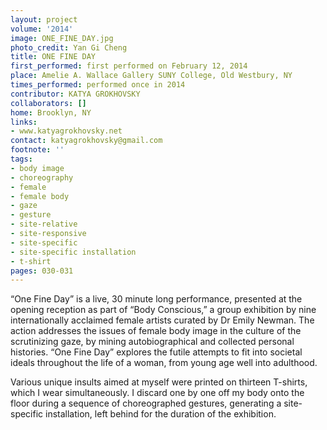 ```yaml
---
layout: project
volume: '2014'
image: ONE_FINE_DAY.jpg
photo_credit: Yan Gi Cheng
title: ONE FINE DAY
first_performed: first performed on February 12, 2014
place: Amelie A. Wallace Gallery SUNY College, Old Westbury, NY
times_performed: performed once in 2014
contributor: KATYA GROKHOVSKY
collaborators: []
home: Brooklyn, NY
links:
- www.katyagrokhovsky.net
contact: katyagrokhovsky@gmail.com
footnote: ''
tags:
- body image
- choreography
- female
- female body
- gaze
- gesture
- site-relative
- site-responsive
- site-specific
- site-specific installation
- t-shirt
pages: 030-031
---
```


“One Fine Day” is a live, 30 minute long performance, presented at the opening reception as part of “Body Conscious,” a group exhibition by nine internationally acclaimed female artists curated by Dr Emily Newman. The action addresses the issues of female body image in the culture of the scrutinizing gaze, by mining autobiographical and collected personal histories. “One Fine Day” explores the futile attempts to fit into societal ideals throughout the life of a woman, from young age well into adulthood.

Various unique insults aimed at myself were printed on thirteen T-shirts, which I wear simultaneously. I discard one by one off my body onto the floor during a sequence of choreographed gestures, generating a site-specific installation, left behind for the duration of the exhibition.
